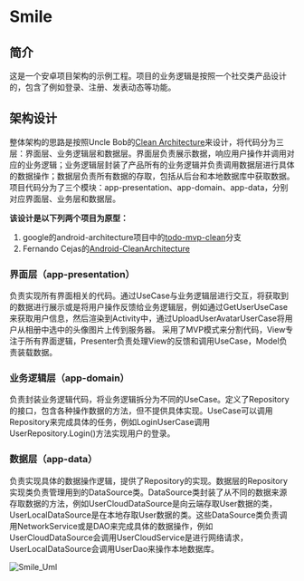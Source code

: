 # Smile

## 简介
这是一个安卓项目架构的示例工程。项目的业务逻辑是按照一个社交类产品设计的，包含了例如登录、注册、发表动态等功能。

## 架构设计
整体架构的思路是按照Uncle Bob的[Clean Architecture](https://8thlight.com/blog/uncle-bob/2012/08/13/the-clean-architecture.html)来设计，将代码分为三层：界面层、业务逻辑层和数据层。界面层负责展示数据，响应用户操作并调用对应的业务逻辑；业务逻辑层封装了产品所有的业务逻辑并负责调用数据层进行具体的数据操作；数据层负责所有数据的存取，包括从后台和本地数据库中获取数据。
项目代码分为了三个模块：app-presentation、app-domain、app-data，分别对应界面层、业务层和数据层。

**该设计是以下列两个项目为原型：**

1. google的android-architecture项目中的[todo-mvp-clean](https://github.com/googlesamples/android-architecture/tree/todo-mvp-clean)分支
2. Fernando Cejas的[Android-CleanArchitecture](https://github.com/android10/Android-CleanArchitecture)

### 界面层（app-presentation）
负责实现所有界面相关的代码。通过UseCase与业务逻辑层进行交互，将获取到的数据进行展示或是将用户操作反馈给业务逻辑层，例如通过GetUserUseCase来获取用户信息，然后渲染到Activity中，通过UploadUserAvatarUserCase将用户从相册中选中的头像图片上传到服务器。
采用了MVP模式来分割代码，View专注于所有界面逻辑，Presenter负责处理View的反馈和调用UseCase，Model负责装载数据。

### 业务逻辑层（app-domain）
负责封装业务逻辑代码，将业务逻辑拆分为不同的UseCase。定义了Repository的接口，包含各种操作数据的方法，但不提供具体实现。UseCase可以调用Repository来完成具体的任务，例如LoginUserCase调用UserRepository.Login()方法实现用户的登录。

### 数据层（app-data）
负责实现具体的数据操作逻辑，提供了Repository的实现。数据层的Repository实现类负责管理用到的DataSource类。DataSource类封装了从不同的数据来源存取数据的方法，例如UserCloudDataSource是向云端存取User数据的类，UserLocalDataSource是在本地存取User数据的类。这些DataSource类负责调用NetworkService或是DAO来完成具体的数据操作，例如UserCloudDataSource会调用UserCloudService是进行网络请求，UserLocalDataSource会调用UserDao来操作本地数据库。

![Smile_Uml](https://github.com/zxjzerg/zxjzerg.github.io/blob/master/images/smile_class_uml.png?raw=true)


